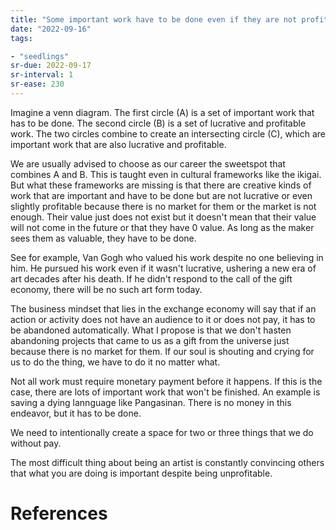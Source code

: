 ```yaml
---
title: "Some important work have to be done even if they are not profitable"
date: "2022-09-16"
tags:

- "seedlings"
sr-due: 2022-09-17
sr-interval: 1
sr-ease: 230
---
```


Imagine a venn diagram. The first circle (A) is a set of important work that has to be done. The second circle (B) is a set of lucrative and profitable work. The two circles combine to create an intersecting circle (C), which are important work that are also lucrative and profitable.

We are usually advised to choose as our career the sweetspot that combines A and B. This is taught even in cultural frameworks like the ikigai. But what these frameworks are missing is that there are creative kinds of work that are important and have to be done but are not lucrative or even slightly profitable because there is no market for them or the market is not enough. Their value just does not exist but it doesn't mean that their value will not come in the future or that they have 0 value. As long as the maker sees them as valuable, they have to be done.

See for example, Van Gogh who valued his work despite no one believing in him. He pursued his work even if it wasn't lucrative, ushering a new era of art decades after his death. If he didn't respond to the call of the gift economy, there will be no such art form today.

The business mindset that lies in the exchange economy will say that if an action or activity does not have an audience to it or does not pay, it has to be abandoned automatically. What I propose is that we don't hasten abandoning projects that came to us as a gift from the universe just because there is no market for them. If our soul is shouting and crying for us to do the thing, we have to do it no matter what.

Not all work must require monetary payment before it happens. If this is the case, there are lots of important work that won't be finished. An example is saving a dying lannguage like Pangasinan. There is no money in this endeavor, but it has to be done.

We need to intentionally create a space for two or three things that we do without pay.

The most difficult thing about being an artist is constantly convincing others that what you are doing is important despite being unprofitable.

# References